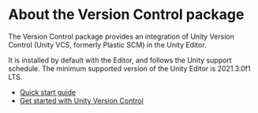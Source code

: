 # About the Version Control package

The Version Control package provides an integration of Unity Version Control (Unity VCS, formerly Plastic SCM) in the Unity Editor.

It is installed by default with the Editor, and follows the Unity support schedule. The minimum supported version of the Unity Editor is 2021.3.0f1 LTS.

* [Quick start guide](QuickStartGuide.md)
* [Get started with Unity Version Control](GetStarted.md)
